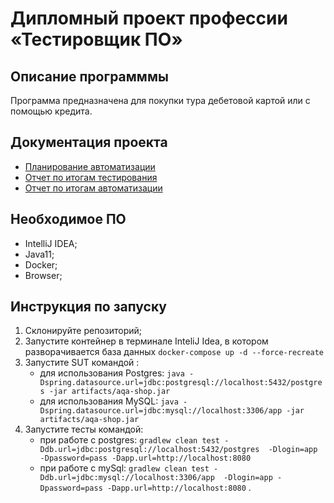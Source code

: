 # Дипломный проект профессии «Тестировщик ПО»
## Описание программмы
Программа предназначена для покупки тура дебетовой картой или с помощью кредита.
## Документация проекта
* [Планирование автоматизации](https://github.com/podnebessssni/Diplom/blob/master/documentation/Plan.md)
* [Отчет по итогам тестирования](https://github.com/podnebessssni/Diplom/blob/master/documentation/Report.md)
* [Отчет по итогам автоматизации](https://github.com/podnebessssni/Diplom/blob/master/documentation/Summary.mdм)
## Необходимое ПО
* IntelliJ IDEA;
* Java11;
* Docker;
* Browser;
## Инструкция по запуску
1. Склонируйте репозиторий;
1. Запустите контейнер в терминале InteliJ Idea, в котором разворачивается база данных  `docker-compose up -d --force-recreate`  
1. Запустите SUT командой :
    * для использования Postgres: `java -Dspring.datasource.url=jdbc:postgresql://localhost:5432/postgres -jar artifacts/aqa-shop.jar` 
    * для использования MySQL: `java -Dspring.datasource.url=jdbc:mysql://localhost:3306/app -jar artifacts/aqa-shop.jar` 
1. Запустите тесты командой: 
    * при работе с postgres: `gradlew clean test -Ddb.url=jdbc:postgresql://localhost:5432/postgres  -Dlogin=app -Dpassword=pass -Dapp.url=http://localhost:8080` 
    * при работе с mySql: `gradlew clean test -Ddb.url=jdbc:mysql://localhost:3306/app  -Dlogin=app -Dpassword=pass -Dapp.url=http://localhost:8080` .